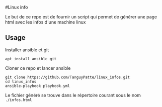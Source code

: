 #Linux info

Le but de ce repo est de fournir un script qui permet de générer une page html avec les infos d'une machine linux

## Usage

Installer ansible et git

```
apt install ansible git
```


Cloner ce repo et lancer ansible

```
git clone https://github.com/TanguyPatte/linux_infos.git
cd linux_infos
ansible-playbook playbook.yml
```

Le fichier généré se trouve dans le répertoire courant sous le nom `./infos.html`
